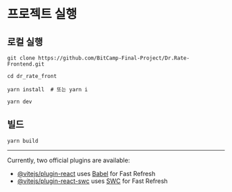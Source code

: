 # 프로젝트 실행
## 로컬 실행
`git clone https://github.com/BitCamp-Final-Project/Dr.Rate-Frontend.git`

`cd dr_rate_front`

`yarn install  # 또는 yarn i`

`yarn dev`


## 빌드
`yarn build`

---

Currently, two official plugins are available:

- [@vitejs/plugin-react](https://github.com/vitejs/vite-plugin-react/blob/main/packages/plugin-react/README.md) uses [Babel](https://babeljs.io/) for Fast Refresh
- [@vitejs/plugin-react-swc](https://github.com/vitejs/vite-plugin-react-swc) uses [SWC](https://swc.rs/) for Fast Refresh
